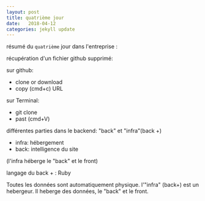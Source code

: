 ```yaml
---
layout: post
title: quatrième jour
date:   2018-04-12
categories: jekyll update
---
```

résumé du `quatrième` jour dans l'entreprise :

récupération d'un fichier github supprimé:

sur github:

+ clone or download
+ copy (cmd+c) URL

sur Terminal:
+ git clone
+ past (cmd+V)

différentes parties dans le backend: "back" et "infra"(back +)

+ infra: hébergement
+ back: intelligence du site

(l'infra héberge le "back" et le front)

langage du back + : Ruby

Toutes les données sont automatiquement physique.
l'"infra" (back+) est un hebergeur. Il heberge des données, le "back" et le front.
